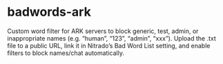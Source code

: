 # badwords-ark
Custom word filter for ARK servers to block generic, test, admin, or inappropriate names (e.g. “human”, “123”, “admin”, “xxx”). Upload the .txt file to a public URL, link it in Nitrado’s Bad Word List setting, and enable filters to block names/chat automatically.
